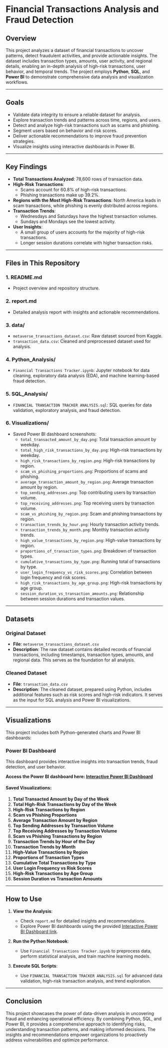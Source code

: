 # Financial Transactions Analysis and Fraud Detection

## Overview
This project analyzes a dataset of financial transactions to uncover patterns, detect fraudulent activities, and provide actionable insights. The dataset includes transaction types, amounts, user activity, and regional details, enabling an in-depth analysis of high-risk transactions, user behavior, and temporal trends. The project employs **Python**, **SQL**, and **Power BI** to demonstrate comprehensive data analysis and visualization workflows.

---

## Goals
- Validate data integrity to ensure a reliable dataset for analysis.
- Explore transaction trends and patterns across time, regions, and users.
- Detect and analyze high-risk transactions such as scams and phishing.
- Segment users based on behavior and risk scores.
- Deliver actionable recommendations to improve fraud prevention strategies.
- Visualize insights using interactive dashboards in Power BI.

---

## Key Findings
- **Total Transactions Analyzed**: 78,600 rows of transaction data.
- **High-Risk Transactions**:
  - Scams account for 60.8% of high-risk transactions.
  - Phishing transactions make up 39.2%.
- **Regions with the Most High-Risk Transactions**: North America leads in scam transactions, while phishing is evenly distributed across regions.
- **Transaction Trends**:
  - Wednesdays and Saturdays have the highest transaction volumes.
  - Sundays and Mondays see the lowest activity.
- **User Insights**:
  - A small group of users accounts for the majority of high-risk transactions.
  - Longer session durations correlate with higher transaction risks.

---

## Files in This Repository
### 1. **README.md**
- Project overview and repository structure.

### 2. **report.md**
- Detailed analysis report with insights and actionable recommendations.

### 3. **data/**
- `metaverse_transactions_dataset.csv`: Raw dataset sourced from Kaggle.
- `transaction_data.csv`: Cleaned and preprocessed dataset used for analysis.

### 4. **Python_Analysis/**
- `Financial Transactions Tracker.ipynb`: Jupyter notebook for data cleaning, exploratory data analysis (EDA), and machine learning-based fraud detection.

### 5. **SQL_Analysis/**
- `FINANCIAL TRANSACTION TRACKER ANALYSIS.sql`: SQL queries for data validation, exploratory analysis, and fraud detection.

### 6. **Visualizations/**
- Saved Power BI dashboard screenshots:
  - `total_transacted_amount_by_day.png`: Total transaction amount by weekday.
  - `total_high_risk_transactions_by_day.png`: High-risk transactions by weekday.
  - `high_risk_transactions_by_region.png`: High-risk transactions by region.
  - `scam_vs_phishing_proportions.png`: Proportions of scams and phishing.
  - `average_transaction_amount_by_region.png`: Average transaction amount by region.
  - `top_sending_addresses.png`: Top contributing users by transaction volume.
  - `top_receiving_addresses.png`: Top receiving users by transaction volume.
  - `scam_vs_phishing_by_region.png`: Scam and phishing transactions by region.
  - `transaction_trends_by_hour.png`: Hourly transaction activity trends.
  - `transaction_trends_by_month.png`: Monthly transaction activity trends.
  - `high_value_transactions_by_region.png`: High-value transactions by region.
  - `proportions_of_transaction_types.png`: Breakdown of transaction types.
  - `cumulative_transactions_by_type.png`: Running total of transactions by type.
  - `user_login_frequency_vs_risk_scores.png`: Correlation between login frequency and risk scores.
  - `high_risk_transactions_by_age_group.png`: High-risk transactions by age group.
  - `session_duration_vs_transaction_amounts.png`: Relationship between session durations and transaction values.

---

## Datasets
### Original Dataset
- **File**: `metaverse_transactions_dataset.csv`
- **Description**: The raw dataset contains detailed records of financial transactions, including timestamps, transaction types, amounts, and regional data. This serves as the foundation for all analysis.

### Cleaned Dataset
- **File**: `transaction_data.csv`
- **Description**: The cleaned dataset, prepared using Python, includes additional features such as risk scores and high-risk indicators. It serves as the input for SQL analysis and Power BI visualizations.

---

## Visualizations
This project includes both Python-generated charts and Power BI dashboards:

### Power BI Dashboard
This dashboard provides interactive insights into transaction trends, fraud detection, and user behavior.

**Access the Power BI dashboard here: [Interactive Power BI Dashboard](https://app.powerbi.com/groups/me/reports/a2bcaf0d-e17e-400f-a45c-3601a2ba9fd0/00d54f939bd431bc9688?experience=power-bi)**

#### Saved Visualizations:
1. **Total Transacted Amount by Day of the Week**
2. **Total High-Risk Transactions by Day of the Week**
3. **High-Risk Transactions by Region**
4. **Scam vs Phishing Proportions**
5. **Average Transaction Amount by Region**
6. **Top Sending Addresses by Transaction Volume**
7. **Top Receiving Addresses by Transaction Volume**
8. **Scam vs Phishing Transactions by Region**
9. **Transaction Trends by Hour of the Day**
10. **Transaction Trends by Month**
11. **High-Value Transactions by Region**
12. **Proportions of Transaction Types**
13. **Cumulative Total Transactions by Type**
14. **User Login Frequency vs Risk Scores**
15. **High-Risk Transactions by Age Group**
16. **Session Duration vs Transaction Amounts**

---

## How to Use
1. **View the Analysis**:
   - Check `report.md` for detailed insights and recommendations.
   - Explore Power BI dashboards using the provided [Interactive Power BI Dashboard link](https://app.powerbi.com/groups/me/reports/a2bcaf0d-e17e-400f-a45c-3601a2ba9fd0/00d54f939bd431bc9688?experience=power-bi).

2. **Run the Python Notebook**:
   - Use `Financial Transactions Tracker.ipynb` to preprocess data, perform statistical analysis, and train machine learning models.

3. **Execute SQL Scripts**:
   - Use `FINANCIAL TRANSACTION TRACKER ANALYSIS.sql` for advanced data validation, high-risk transaction analysis, and trend exploration.
---

## Conclusion
This project showcases the power of data-driven analysis in uncovering fraud and enhancing operational efficiency. By combining Python, SQL, and Power BI, it provides a comprehensive approach to identifying risks, understanding transaction patterns, and making informed decisions. The insights and recommendations empower organizations to proactively address vulnerabilities and optimize performance.
